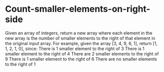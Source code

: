 # Count-smaller-elements-on-right-side
Given an array of integers, return a new array where each element in the new array is the number of smaller elements to the right of that element in the original input array.  For example, given the array [3, 4, 9, 6, 1], return [1, 1, 2, 1, 0], since:      There is 1 smaller element to the right of 3     There is 1 smaller element to the right of 4     There are 2 smaller elements to the right of 9     There is 1 smaller element to the right of 6     There are no smaller elements to the right of 1
